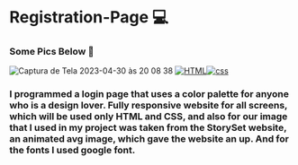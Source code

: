 # Registration-Page 💻 
### Some Pics Below 📸
![Captura de Tela 2023-04-30 às 20 08 38](https://user-images.githubusercontent.com/104387740/235380233-1934b9bf-39c1-46e8-8aec-8410f1cfb769.png)
[![HTML](https://img.shields.io/badge/HTML5-E34F26?style=for-the-badge&logo=html5&logoColor=white)]()[![css](https://img.shields.io/badge/CSS-239120?&style=for-the-badge&logo=css3&logoColor=white)]()

### I programmed a login page that uses a color palette for anyone who is a design lover. Fully responsive website for all screens, which will be used only HTML and CSS, and also for our image that I used in my project was taken from the StorySet website, an animated avg image, which gave the website an up. And for the fonts I used google font.
